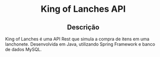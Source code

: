 <h1 align="center"> King of Lanches API</h1>

<h2 align="center"> Descrição </h2>

King of Lanches é uma API Rest que simula a compra de itens em uma lanchonete. Desenvolvida em Java, utilizando Spring Framework e banco de dados MySQL.
